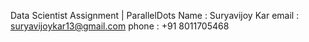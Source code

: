 Data Scientist Assignment | ParallelDots
Name : Suryavijoy Kar
email : suryavijoykar13@gmail.com
phone : +91 8011705468